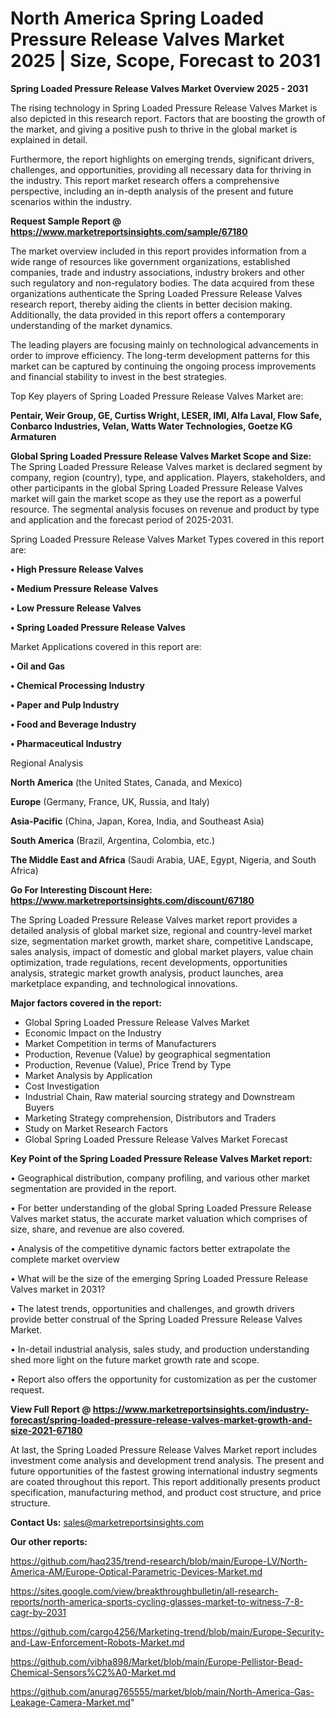 # North America Spring Loaded Pressure Release Valves Market 2025 | Size, Scope, Forecast to 2031

<Strong> Spring Loaded Pressure Release Valves Market Overview 2025 - 2031</strong>

The rising technology in Spring Loaded Pressure Release Valves Market is also depicted in this research report. Factors that are boosting the growth of the market, and giving a positive push to thrive in the global market is explained in detail.

Furthermore, the report highlights on emerging trends, significant drivers, challenges, and opportunities, providing all necessary data for thriving in the industry. This report market research offers a comprehensive perspective, including an in-depth analysis of the present and future scenarios within the industry.

<strong>Request Sample Report @ <a href=https://www.marketreportsinsights.com/sample/67180>https://www.marketreportsinsights.com/sample/67180</a></strong>

The market overview included in this report provides information from a wide range of resources like government organizations, established companies, trade and industry associations, industry brokers and other such regulatory and non-regulatory bodies. The data acquired from these organizations authenticate the Spring Loaded Pressure Release Valves research report, thereby aiding the clients in better decision making. Additionally, the data provided in this report offers a contemporary understanding of the market dynamics.

The leading players are focusing mainly on technological advancements in order to improve efficiency. The long-term development patterns for this market can be captured by continuing the ongoing process improvements and financial stability to invest in the best strategies.

Top Key players of Spring Loaded Pressure Release Valves Market are:

<strong>Pentair, Weir Group, GE, Curtiss Wright, LESER, IMI, Alfa Laval, Flow Safe, Conbarco Industries, Velan, Watts Water Technologies, Goetze KG Armaturen</strong>

<strong><b>Global Spring Loaded Pressure Release Valves Market Scope and Size:</b></strong>
The Spring Loaded Pressure Release Valves market is declared segment by company, region (country), type, and application. Players, stakeholders, and other participants in the global Spring Loaded Pressure Release Valves market will gain the market scope as they use the report as a powerful resource. The segmental analysis focuses on revenue and product by type and application and the forecast period of 2025-2031.

Spring Loaded Pressure Release Valves Market Types covered in this report are:

<strong>• High Pressure Release Valves

• Medium Pressure Release Valves

• Low Pressure Release Valves

• Spring Loaded Pressure Release Valves</strong>

Market Applications covered in this report are:

<strong>• Oil and Gas

• Chemical Processing Industry

• Paper and Pulp Industry

• Food and Beverage Industry

• Pharmaceutical Industry</strong> 

Regional Analysis

<strong>North America</strong> (the United States, Canada, and Mexico)

<strong>Europe</strong> (Germany, France, UK, Russia, and Italy)

<strong>Asia-Pacific</strong> (China, Japan, Korea, India, and Southeast Asia)

<strong>South America</strong> (Brazil, Argentina, Colombia, etc.)

<strong>The Middle East and Africa</strong> (Saudi Arabia, UAE, Egypt, Nigeria, and South Africa)

<strong>Go For Interesting Discount Here: <a href=https://www.marketreportsinsights.com/discount/67180>https://www.marketreportsinsights.com/discount/67180</a></strong>

The Spring Loaded Pressure Release Valves market report provides a detailed analysis of global market size, regional and country-level market size, segmentation market growth, market share, competitive Landscape, sales analysis, impact of domestic and global market players, value chain optimization, trade regulations, recent developments, opportunities analysis, strategic market growth analysis, product launches, area marketplace expanding, and technological innovations.

<strong><b>Major factors covered in the report:</b></strong>
<ul>
  <li>Global Spring Loaded Pressure Release Valves Market </li>
  <li>Economic Impact on the Industry</li>
  <li>Market Competition in terms of Manufacturers</li>
  <li>Production, Revenue (Value) by geographical segmentation</li>
  <li>Production, Revenue (Value), Price Trend by Type</li>
  <li>Market Analysis by Application</li>
  <li>Cost Investigation</li>
  <li>Industrial Chain, Raw material sourcing strategy and Downstream Buyers</li>
  <li>Marketing Strategy comprehension, Distributors and Traders</li>
  <li>Study on Market Research Factors</li>
  <li>Global Spring Loaded Pressure Release Valves Market Forecast</li>
</ul>

<strong><b>Key Point of the Spring Loaded Pressure Release Valves Market report:</b></strong>

• Geographical distribution, company profiling, and various other market segmentation are provided in the report.

• For better understanding of the global Spring Loaded Pressure Release Valves market status, the accurate market valuation which comprises of size, share, and revenue are also covered.

• Analysis of the competitive dynamic factors better extrapolate the complete market overview

• What will be the size of the emerging Spring Loaded Pressure Release Valves market in 2031?

• The latest trends, opportunities and challenges, and growth drivers provide better construal of the Spring Loaded Pressure Release Valves Market.

• In-detail industrial analysis, sales study, and production understanding shed more light on the future market growth rate and scope.

• Report also offers the opportunity for customization as per the customer request.

<strong><b>View Full Report @ <a href=https://www.marketreportsinsights.com/industry-forecast/spring-loaded-pressure-release-valves-market-growth-and-size-2021-67180>https://www.marketreportsinsights.com/industry-forecast/spring-loaded-pressure-release-valves-market-growth-and-size-2021-67180</a></b></strong>


At last, the Spring Loaded Pressure Release Valves Market report includes investment come analysis and development trend analysis. The present and future opportunities of the fastest growing international industry segments are coated throughout this report. This report additionally presents product specification, manufacturing method, and product cost structure, and price structure.

<strong>Contact Us:</strong>
sales@marketreportsinsights.com

<strong>Our other reports:</strong>

<a href=https://github.com/haq235/trend-research/blob/main/Europe-LV/North-America-AM/Europe-Optical-Parametric-Devices-Market.md>https://github.com/haq235/trend-research/blob/main/Europe-LV/North-America-AM/Europe-Optical-Parametric-Devices-Market.md</a>

<a href=https://sites.google.com/view/breakthroughbulletin/all-research-reports/north-america-sports-cycling-glasses-market-to-witness-7-8-cagr-by-2031>https://sites.google.com/view/breakthroughbulletin/all-research-reports/north-america-sports-cycling-glasses-market-to-witness-7-8-cagr-by-2031</a>

<a href=https://github.com/cargo4256/Marketing-trend/blob/main/Europe-Security-and-Law-Enforcement-Robots-Market.md>https://github.com/cargo4256/Marketing-trend/blob/main/Europe-Security-and-Law-Enforcement-Robots-Market.md</a>

<a href=https://github.com/vibha898/Market/blob/main/Europe-Pellistor-Bead-Chemical-Sensors%C2%A0-Market.md>https://github.com/vibha898/Market/blob/main/Europe-Pellistor-Bead-Chemical-Sensors%C2%A0-Market.md</a>

<a href=https://github.com/anurag765555/market/blob/main/North-America-Gas-Leakage-Camera-Market.md>https://github.com/anurag765555/market/blob/main/North-America-Gas-Leakage-Camera-Market.md</a>"
